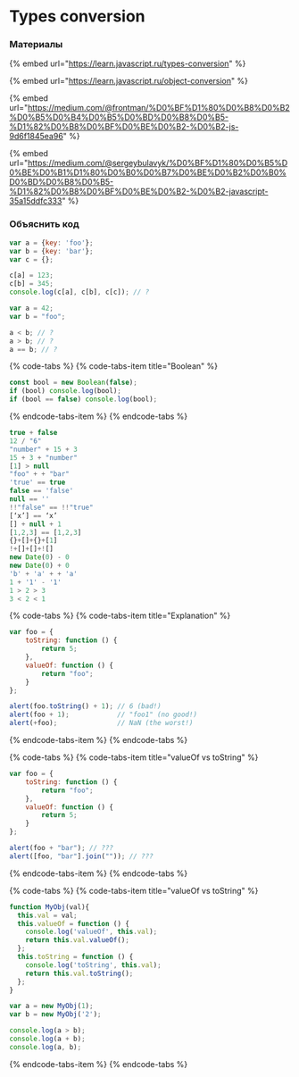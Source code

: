 # Types conversion

### Материалы

{% embed url="https://learn.javascript.ru/types-conversion" %}

{% embed url="https://learn.javascript.ru/object-conversion" %}

{% embed url="https://medium.com/@frontman/%D0%BF%D1%80%D0%B8%D0%B2%D0%B5%D0%B4%D0%B5%D0%BD%D0%B8%D0%B5-%D1%82%D0%B8%D0%BF%D0%BE%D0%B2-%D0%B2-js-9d6f1845ea96" %}

{% embed url="https://medium.com/@sergeybulavyk/%D0%BF%D1%80%D0%B5%D0%BE%D0%B1%D1%80%D0%B0%D0%B7%D0%BE%D0%B2%D0%B0%D0%BD%D0%B8%D0%B5-%D1%82%D0%B8%D0%BF%D0%BE%D0%B2-%D0%B2-javascript-35a15ddfc333" %}

### Объяснить код

```javascript
var a = {key: 'foo'};
var b = {key: 'bar'};
var c = {};

c[a] = 123;
c[b] = 345;
console.log(c[a], c[b], c[c]); // ?
```

```javascript
var a = 42;
var b = "foo";

a < b; // ?
a > b; // ?
a == b; // ?
```

{% code-tabs %}
{% code-tabs-item title="Boolean" %}
```javascript
const bool = new Boolean(false);
if (bool) console.log(bool);
if (bool == false) console.log(bool);
```
{% endcode-tabs-item %}
{% endcode-tabs %}

```javascript
true + false
12 / "6"
"number" + 15 + 3
15 + 3 + "number"
[1] > null
"foo" + + "bar"
'true' == true
false == 'false'
null == ''
!!"false" == !!"true"
[‘x’] == ‘x’
[] + null + 1
[1,2,3] == [1,2,3]
{}+[]+{}+[1]
!+[]+[]+![]
new Date(0) - 0
new Date(0) + 0
'b' + 'a' + + 'a'
1 + '1' - '1'
1 > 2 > 3
3 < 2 < 1
```

{% code-tabs %}
{% code-tabs-item title="Explanation" %}
```javascript
var foo = {
	toString: function () {
		return 5;
	},
	valueOf: function () {
		return "foo";
	}
};

alert(foo.toString() + 1); // 6 (bad!)
alert(foo + 1);            // "foo1" (no good!)
alert(+foo);               // NaN (the worst!)
```
{% endcode-tabs-item %}
{% endcode-tabs %}

{% code-tabs %}
{% code-tabs-item title="valueOf vs toString" %}
```javascript
var foo = {
	toString: function () {
		return "foo";
	},
	valueOf: function () {
		return 5;
	}
};

alert(foo + "bar"); // ???
alert([foo, "bar"].join("")); // ???
```
{% endcode-tabs-item %}
{% endcode-tabs %}

{% code-tabs %}
{% code-tabs-item title="valueOf vs toString" %}
```javascript
function MyObj(val){
  this.val = val;
  this.valueOf = function () {
    console.log('valueOf', this.val);
    return this.val.valueOf();
  };
  this.toString = function () {
    console.log('toString', this.val);
    return this.val.toString();
  };
}

var a = new MyObj(1);
var b = new MyObj('2');

console.log(a > b);
console.log(a + b);
console.log(a, b);
```
{% endcode-tabs-item %}
{% endcode-tabs %}



